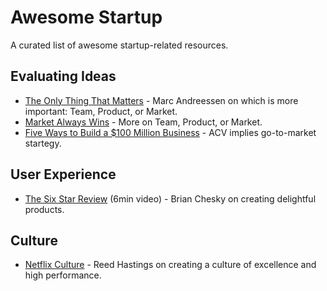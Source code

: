 # Awesome Startup
A curated list of awesome startup-related resources.

## Evaluating Ideas
* [The Only Thing That Matters](https://pmarchive.com/guide_to_startups_part4.html) - Marc Andreessen on which is more important: Team, Product, or Market.
* [Market Always Wins](https://medium.com/startup-lessons-1/market-always-wins-part-1-16860a0c879c) - More on Team, Product, or Market.
* [Five Ways to Build a $100 Million Business](http://christophjanz.blogspot.com/2014/10/five-ways-to-build-100-million-business.html) - ACV implies go-to-market startegy.

## User Experience
* [The Six Star Review](https://www.youtube.com/watch?v=W608u6sBFpo&t=30m53s) (6min video) - Brian Chesky on creating delightful products.

## Culture
* [Netflix Culture](https://www.slideshare.net/reed2001/culture-1798664) - Reed Hastings on creating a culture of excellence and high performance.
